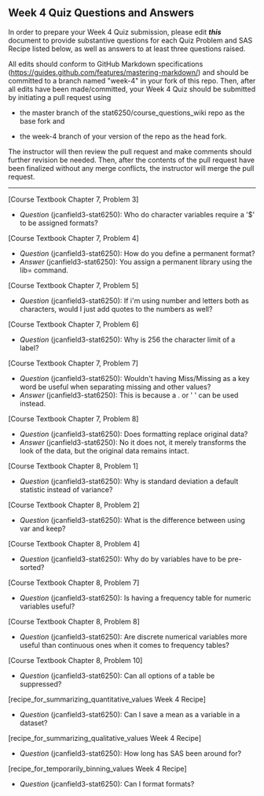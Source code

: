 ## Week 4 Quiz Questions and Answers

In order to prepare your Week 4 Quiz submission, please edit ***this*** document to provide substantive questions for each Quiz Problem and SAS Recipe listed below, as well as answers to at least three questions raised.

All edits should conform to GitHub Markdown specifications (https://guides.github.com/features/mastering-markdown/) and should be committed to a branch named "week-4" in your fork of this repo. Then, after all edits have been made/committed, your Week 4 Quiz should be submitted by initiating a pull request using

- the master branch of the stat6250/course_questions_wiki repo as the base fork and

- the week-4 branch of your version of the repo as the head fork.

The instructor will then review the pull request and make comments should further revision be needed. Then, after the contents of the pull request have been finalized without any merge conflicts, the instructor will merge the pull request.

********************************************************************************



[Course Textbook Chapter 7, Problem 3]
- *Question* (jcanfield3-stat6250): Who do character variables require a '$' to be assigned formats?


[Course Textbook Chapter 7, Problem 4]
- *Question* (jcanfield3-stat6250): How do you define a permanent format?
- *Answer* (jcanfield3-stat6250): You assign a permanent library using the lib= command.

[Course Textbook Chapter 7, Problem 5]
- *Question* (jcanfield3-stat6250): If i'm using number and letters both as characters, would I just add quotes to the numbers as well?


[Course Textbook Chapter 7, Problem 6]
- *Question* (jcanfield3-stat6250): Why is 256 the character limit of a label?


[Course Textbook Chapter 7, Problem 7]
- *Question* (jcanfield3-stat6250): Wouldn't having Miss/Missing as a key word be useful when separating missing and other values?
- *Answer* (jcanfield3-stat6250): This is because a . or ' ' can be used instead.

[Course Textbook Chapter 7, Problem 8]
- *Question* (jcanfield3-stat6250): Does formatting replace original data?
- *Answer* (jcanfield3-stat6250): No it does not, it merely transforms the look of the data, but the original data remains intact.

[Course Textbook Chapter 8, Problem 1]
- *Question* (jcanfield3-stat6250): Why is standard deviation a default statistic instead of variance?


[Course Textbook Chapter 8, Problem 2]
- *Question* (jcanfield3-stat6250): What is the difference between using var and keep?


[Course Textbook Chapter 8, Problem 4]
- *Question* (jcanfield3-stat6250): Why do by variables have to be pre-sorted?


[Course Textbook Chapter 8, Problem 7]
- *Question* (jcanfield3-stat6250): Is having a frequency table for numeric variables useful?


[Course Textbook Chapter 8, Problem 8]
- *Question* (jcanfield3-stat6250): Are discrete numerical variables more useful than continuous ones when it comes to frequency tables?


[Course Textbook Chapter 8, Problem 10]
- *Question* (jcanfield3-stat6250): Can all options of a table be suppressed?


[recipe_for_summarizing_quantitative_values Week 4 Recipe]
- *Question* (jcanfield3-stat6250): Can I save a mean as a variable in a dataset?


[recipe_for_summarizing_qualitative_values Week 4 Recipe]
- *Question* (jcanfield3-stat6250): How long has SAS been around for?


[recipe_for_temporarily_binning_values Week 4 Recipe]
- *Question* (jcanfield3-stat6250): Can I format formats?

